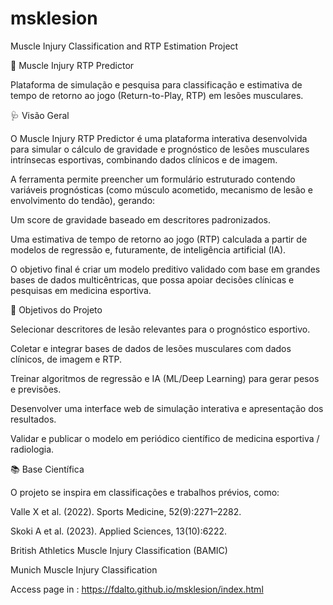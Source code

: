 # msklesion
Muscle Injury Classification and RTP Estimation Project

🧠 Muscle Injury RTP Predictor

Plataforma de simulação e pesquisa para classificação e estimativa de tempo de retorno ao jogo (Return-to-Play, RTP) em lesões musculares.

🩺 Visão Geral

O Muscle Injury RTP Predictor é uma plataforma interativa desenvolvida para simular o cálculo de gravidade e prognóstico de lesões musculares intrínsecas esportivas, combinando dados clínicos e de imagem.

A ferramenta permite preencher um formulário estruturado contendo variáveis prognósticas (como músculo acometido, mecanismo de lesão e envolvimento do tendão), gerando:

Um score de gravidade baseado em descritores padronizados.

Uma estimativa de tempo de retorno ao jogo (RTP) calculada a partir de modelos de regressão e, futuramente, de inteligência artificial (IA).

O objetivo final é criar um modelo preditivo validado com base em grandes bases de dados multicêntricas, que possa apoiar decisões clínicas e pesquisas em medicina esportiva.

🎯 Objetivos do Projeto

Selecionar descritores de lesão relevantes para o prognóstico esportivo.

Coletar e integrar bases de dados de lesões musculares com dados clínicos, de imagem e RTP.

Treinar algoritmos de regressão e IA (ML/Deep Learning) para gerar pesos e previsões.

Desenvolver uma interface web de simulação interativa e apresentação dos resultados.

Validar e publicar o modelo em periódico científico de medicina esportiva / radiologia.

📚 Base Científica

O projeto se inspira em classificações e trabalhos prévios, como:

Valle X et al. (2022). Sports Medicine, 52(9):2271–2282.

Skoki A et al. (2023). Applied Sciences, 13(10):6222.

British Athletics Muscle Injury Classification (BAMIC)

Munich Muscle Injury Classification

Access page in : https://fdalto.github.io/msklesion/index.html
